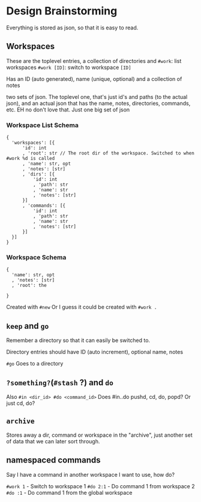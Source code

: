 # Design Brainstorming

  Everything is stored as json, so that it is easy to read.


## Workspaces

  These are the toplevel entries, a collection of directories and
  `#work`: list workspaces
  `#work [ID]`: switch to workspace `[ID]`

  Has an ID (auto generated), name (unique, optional) and a collection of notes

  two sets of json. The toplevel one, that's just id's and paths (to the actual json), and an actual json that has the name, notes, directories, commands, etc.
  EH no don't love that.
  Just one big set of json

  ### Workspace List Schema
  ```
{
    'workspaces': [{
        'id': int
        , 'root': str // The root dir of the workspace. Switched to when #work %d is called
        , 'name': str, opt
        , 'notes': [str]
        , 'dirs': [{
            'id': int
            , 'path': str
            , 'name': str
            , 'notes': [str]
        }]
        , 'commands': [{
            'id': int
            , 'path': str
            , 'name': str
            , 'notes': [str]
        }]
    }]
}
  ```


  ### Workspace Schema
  ```
  {
    'name': str, opt
    , 'notes': [str]
    , 'root': the

  }
  ```


  Created with `#new`
  Or I guess it could be created with `#work .`

## `keep` and `go`

  Remember a directory so that it can easily be switched to.

  Directory entries should have ID (auto increment), optional name, notes

  `#go` Goes to a directory

## `?something?`(`#stash` ?) and `do`

  Also `#in <dir_id> #do <command_id>`
  Does #in..do pushd, cd, do, popd? Or just cd, do?

## `archive`

  Stores away a dir, command or workspace in the "archive", just another set of data that we can later sort through.


## namespaced commands

  Say I have a command in another workspace I want to use, how do?

  `#work 1` - Switch to workspace 1
  `#do 2:1` - Do command 1 from workspace 2
  `#do :1` - Do command 1 from the global workspace

